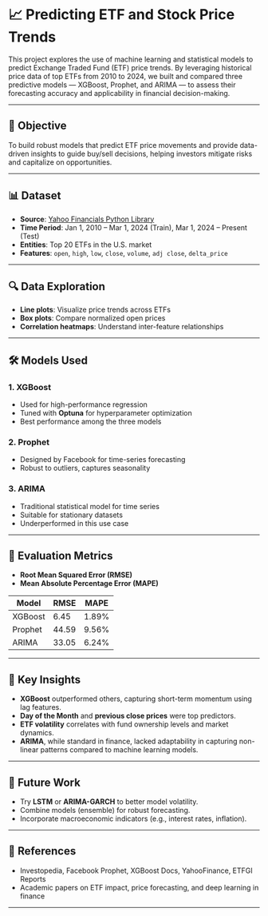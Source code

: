 # 📈 Predicting ETF and Stock Price Trends

This project explores the use of machine learning and statistical models to predict Exchange Traded Fund (ETF) price trends. By leveraging historical price data of top ETFs from 2010 to 2024, we built and compared three predictive models — XGBoost, Prophet, and ARIMA — to assess their forecasting accuracy and applicability in financial decision-making.

---

## 🧠 Objective

To build robust models that predict ETF price movements and provide data-driven insights to guide buy/sell decisions, helping investors mitigate risks and capitalize on opportunities.

---

## 📊 Dataset

- **Source**: [Yahoo Financials Python Library](https://pypi.org/project/yahoofinancials/)
- **Time Period**: Jan 1, 2010 – Mar 1, 2024 (Train), Mar 1, 2024 – Present (Test)
- **Entities**: Top 20 ETFs in the U.S. market
- **Features**: `open`, `high`, `low`, `close`, `volume`, `adj close`, `delta_price`

---

## 🔍 Data Exploration

- **Line plots**: Visualize price trends across ETFs
- **Box plots**: Compare normalized open prices
- **Correlation heatmaps**: Understand inter-feature relationships

---

## 🛠️ Models Used

### 1. **XGBoost**
- Used for high-performance regression
- Tuned with **Optuna** for hyperparameter optimization
- Best performance among the three models

### 2. **Prophet**
- Designed by Facebook for time-series forecasting
- Robust to outliers, captures seasonality

### 3. **ARIMA**
- Traditional statistical model for time series
- Suitable for stationary datasets
- Underperformed in this use case

---

## 🧪 Evaluation Metrics

- **Root Mean Squared Error (RMSE)**
- **Mean Absolute Percentage Error (MAPE)**

| Model     | RMSE   | MAPE    |
|-----------|--------|---------|
| XGBoost   | 6.45   | 1.89%   |
| Prophet   | 44.59  | 9.56%   |
| ARIMA     | 33.05  | 6.24%   |

---

## 🔑 Key Insights

- **XGBoost** outperformed others, capturing short-term momentum using lag features.
- **Day of the Month** and **previous close prices** were top predictors.
- **ETF volatility** correlates with fund ownership levels and market dynamics.
- **ARIMA**, while standard in finance, lacked adaptability in capturing non-linear patterns compared to machine learning models.

---

## 🔮 Future Work

- Try **LSTM** or **ARIMA-GARCH** to better model volatility.
- Combine models (ensemble) for robust forecasting.
- Incorporate macroeconomic indicators (e.g., interest rates, inflation).

---

## 📘 References

- Investopedia, Facebook Prophet, XGBoost Docs, YahooFinance, ETFGI Reports
- Academic papers on ETF impact, price forecasting, and deep learning in finance

---







